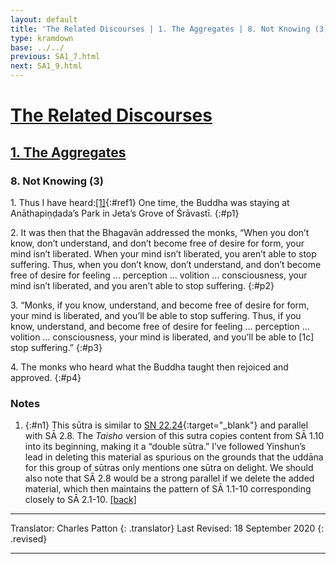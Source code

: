 ```yaml
---
layout: default
title: 'The Related Discourses | 1. The Aggregates | 8. Not Knowing (3)'
type: kramdown
base: ../../
previous: SA1_7.html
next: SA1_9.html
---
```


# [The Related Discourses](../index.html)
## [1. The Aggregates](index.html)
### 8. Not Knowing (3)

1\. Thus I have heard:[\[1\]](#n1){:#ref1} One time, the Buddha was staying at Anāthapiṇḍada’s Park in Jeta’s Grove of Śrāvastī.
{:#p1}

2\. It was then that the Bhagavān addressed the monks, “When you don’t know, don’t understand, and don’t become free of desire for form, your mind isn’t liberated. When your mind isn’t liberated, you aren’t able to stop suffering. Thus, when you don’t know, don’t understand, and don’t become free of desire for feeling … perception … volition … consciousness, your mind isn’t liberated, and you aren’t able to stop suffering.
{:#p2}

3\. “Monks, if you know, understand, and become free of desire for form, your mind is liberated, and you’ll be able to stop suffering. Thus, if you know, understand, and become free of desire for feeling … perception … volition … consciousness, your mind is liberated, and you’ll be able to [1c] stop suffering.”
{:#p3}

4\. The monks who heard what the Buddha taught then rejoiced and approved.
{:#p4}

### Notes
1. {:#n1} This sūtra is similar to [SN 22.24](https://suttacentral.net/sn22.24){:target="_blank"} and parallel with SĀ 2.8. The *Taisho* version of this sutra copies content from SĀ 1.10 into its beginning, making it a “double sūtra.” I’ve followed Yinshun’s lead in deleting this material as spurious on the grounds that the uddāna for this group of sūtras only mentions one sūtra on delight. We should also note that SĀ 2.8 would be a strong parallel if we delete the added material, which then maintains the pattern of SĀ 1.1-10 corresponding closely to SĀ 2.1-10. [\[back\]](#ref1)

---

Translator: Charles Patton
{: .translator}
Last Revised: 18 September 2020
{: .revised}

---